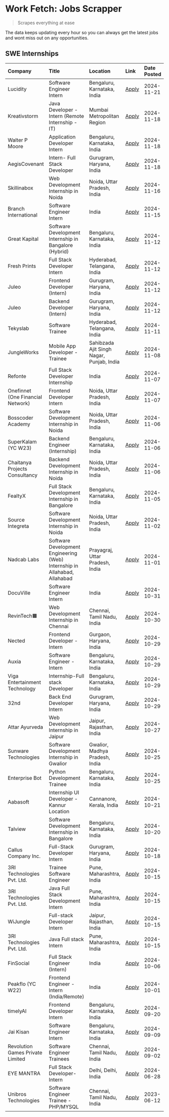 # Work Fetch: Jobs Scrapper
> Scrapes everything at ease

The data keeps updating every hour so you can always get the latest jobs and wont miss out on any opportunities.

## SWE Internships
<!--START_SECTION:workfetch-->
| Company                           | Title                                                                     | Location                                  | Link                                                                                                                                                                                                                                          | Date Posted   |
|:----------------------------------|:--------------------------------------------------------------------------|:------------------------------------------|:----------------------------------------------------------------------------------------------------------------------------------------------------------------------------------------------------------------------------------------------|:--------------|
| Lucidity                          | Software Engineer Intern                                                  | Bengaluru, Karnataka, India               | [Apply](https://in.linkedin.com/jobs/view/software-engineer-intern-at-lucidity-4081805788?position=12&pageNum=0&refId=SjqC1mgb4KBSaEQNOTCmUw%3D%3D&trackingId=KhihcsYtEWLVIdLJ%2BbYbyw%3D%3D)                                                 | 2024-11-21    |
| Kreativstorm                      | Java Developer - Intern (Remote Internship - IT)                          | Mumbai Metropolitan Region                | [Apply](https://in.linkedin.com/jobs/view/java-developer-intern-remote-internship-it-at-kreativstorm-4079340084?position=19&pageNum=0&refId=SjqC1mgb4KBSaEQNOTCmUw%3D%3D&trackingId=SDdJd%2Fw1m6grvvJLTJH%2FTA%3D%3D)                         | 2024-11-18    |
| Walter P Moore                    | Application Developer Intern                                              | Bengaluru, Karnataka, India               | [Apply](https://in.linkedin.com/jobs/view/application-developer-intern-at-walter-p-moore-4077126811?position=27&pageNum=0&refId=SjqC1mgb4KBSaEQNOTCmUw%3D%3D&trackingId=004FYa74jikRfTcyDePR%2BQ%3D%3D)                                       | 2024-11-18    |
| AegisCovenant                     | Intern- Full Stack Developer                                              | Gurugram, Haryana, India                  | [Apply](https://in.linkedin.com/jobs/view/intern-full-stack-developer-at-aegiscovenant-4079044973?position=45&pageNum=0&refId=SjqC1mgb4KBSaEQNOTCmUw%3D%3D&trackingId=cxsViCiuHP5T9%2Bq8hPs6MQ%3D%3D)                                         | 2024-11-18    |
| Skillinabox                       | Web Development Internship in Noida                                       | Noida, Uttar Pradesh, India               | [Apply](https://in.linkedin.com/jobs/view/web-development-internship-in-noida-at-skillinabox-4077783016?position=22&pageNum=0&refId=SjqC1mgb4KBSaEQNOTCmUw%3D%3D&trackingId=whJfa%2BXmterfTij8h1YAuA%3D%3D)                                   | 2024-11-16    |
| Branch International              | Software Engineer Intern                                                  | India                                     | [Apply](https://in.linkedin.com/jobs/view/software-engineer-intern-at-branch-international-4054425650?position=40&pageNum=0&refId=SjqC1mgb4KBSaEQNOTCmUw%3D%3D&trackingId=ZnMIFiB2oAu5vyhuoYhu7Q%3D%3D)                                       | 2024-11-15    |
| Great Kapital                     | Software Development Internship in Bangalore (Hybrid)                     | Bengaluru, Karnataka, India               | [Apply](https://in.linkedin.com/jobs/view/software-development-internship-in-bangalore-hybrid-at-great-kapital-4074322094?position=18&pageNum=0&refId=SjqC1mgb4KBSaEQNOTCmUw%3D%3D&trackingId=VwgKv3WuWHjVKr9SwImN%2BQ%3D%3D)                 | 2024-11-12    |
| Fresh Prints                      | Full Stack Developer Intern                                               | Hyderabad, Telangana, India               | [Apply](https://in.linkedin.com/jobs/view/full-stack-developer-intern-at-fresh-prints-4074759619?position=29&pageNum=0&refId=SjqC1mgb4KBSaEQNOTCmUw%3D%3D&trackingId=%2FatlukHm7j%2B5Il4Bf6i6Ag%3D%3D)                                        | 2024-11-12    |
| Juleo                             | Frontend Developer (Intern)                                               | Gurugram, Haryana, India                  | [Apply](https://in.linkedin.com/jobs/view/frontend-developer-intern-at-juleo-4072443159?position=34&pageNum=0&refId=SjqC1mgb4KBSaEQNOTCmUw%3D%3D&trackingId=CbDgiwHnn0yHm4BEIwoY1Q%3D%3D)                                                     | 2024-11-12    |
| Juleo                             | Backend Developer (Intern)                                                | Gurugram, Haryana, India                  | [Apply](https://in.linkedin.com/jobs/view/backend-developer-intern-at-juleo-4072437848?position=51&pageNum=0&refId=SjqC1mgb4KBSaEQNOTCmUw%3D%3D&trackingId=mKA%2B0g4pseNY5XXQIzZqeg%3D%3D)                                                    | 2024-11-12    |
| Tekyslab                          | Software Trainee                                                          | Hyderabad, Telangana, India               | [Apply](https://in.linkedin.com/jobs/view/software-trainee-at-tekyslab-4074128169?position=42&pageNum=0&refId=SjqC1mgb4KBSaEQNOTCmUw%3D%3D&trackingId=Hs5CQeNGN0bT66l%2FUA5DDA%3D%3D)                                                         | 2024-11-11    |
| JungleWorks                       | Mobile App Developer - Trainee                                            | Sahibzada Ajit Singh Nagar, Punjab, India | [Apply](https://in.linkedin.com/jobs/view/mobile-app-developer-trainee-at-jungleworks-4069768065?position=59&pageNum=0&refId=SjqC1mgb4KBSaEQNOTCmUw%3D%3D&trackingId=%2BoDTmRVaFuKrVFBjJ03F2w%3D%3D)                                          | 2024-11-08    |
| Refonte                           | Full Stack Developer Internship                                           | India                                     | [Apply](https://in.linkedin.com/jobs/view/full-stack-developer-internship-at-refonte-4071576773?position=24&pageNum=0&refId=SjqC1mgb4KBSaEQNOTCmUw%3D%3D&trackingId=l8QtXNY2pxSD%2FgesTDar4g%3D%3D)                                           | 2024-11-07    |
| Onefinnet (One Financial Network) | Frontend Developer Intern                                                 | Noida, Uttar Pradesh, India               | [Apply](https://in.linkedin.com/jobs/view/frontend-developer-intern-at-onefinnet-one-financial-network-4067260672?position=41&pageNum=0&refId=SjqC1mgb4KBSaEQNOTCmUw%3D%3D&trackingId=HkZ4fN3IUUrMt1SEsFoYjQ%3D%3D)                           | 2024-11-07    |
| Bosscoder Academy                 | Software Development Internship in Noida                                  | Noida, Uttar Pradesh, India               | [Apply](https://in.linkedin.com/jobs/view/software-development-internship-in-noida-at-bosscoder-academy-4070090866?position=8&pageNum=0&refId=SjqC1mgb4KBSaEQNOTCmUw%3D%3D&trackingId=hEwkOFMmeSvcYfb%2FQbJsFQ%3D%3D)                         | 2024-11-06    |
| SuperKalam (YC W23)               | Backend Engineer (Internship)                                             | Bengaluru, Karnataka, India               | [Apply](https://in.linkedin.com/jobs/view/backend-engineer-internship-at-superkalam-yc-w23-4069134451?position=23&pageNum=0&refId=SjqC1mgb4KBSaEQNOTCmUw%3D%3D&trackingId=WYBbQbnjNWZnlFxMdtFvpg%3D%3D)                                       | 2024-11-06    |
| Chaitanya Projects Consultancy    | Backend Development Internship in Noida                                   | Noida, Uttar Pradesh, India               | [Apply](https://in.linkedin.com/jobs/view/backend-development-internship-in-noida-at-chaitanya-projects-consultancy-4070090859?position=53&pageNum=0&refId=SjqC1mgb4KBSaEQNOTCmUw%3D%3D&trackingId=6IWcDa1e20VISyz2UV%2Bsvw%3D%3D)            | 2024-11-06    |
| FealtyX                           | Full Stack Development Internship in Bangalore                            | Bengaluru, Karnataka, India               | [Apply](https://in.linkedin.com/jobs/view/full-stack-development-internship-in-bangalore-at-fealtyx-4067118640?position=36&pageNum=0&refId=SjqC1mgb4KBSaEQNOTCmUw%3D%3D&trackingId=hNAS%2BaMp2mZw3IXktKpd1Q%3D%3D)                            | 2024-11-05    |
| Source Integreta                  | Software Development Internship in Noida                                  | Noida, Uttar Pradesh, India               | [Apply](https://in.linkedin.com/jobs/view/software-development-internship-in-noida-at-source-integreta-4066120527?position=11&pageNum=0&refId=SjqC1mgb4KBSaEQNOTCmUw%3D%3D&trackingId=p1AayhkEMs0rrO6QACAz5Q%3D%3D)                           | 2024-11-02    |
| Nadcab Labs                       | Software Development Engineering (Web) Internship in Allahabad, Allahabad | Prayagraj, Uttar Pradesh, India           | [Apply](https://in.linkedin.com/jobs/view/software-development-engineering-web-internship-in-allahabad-allahabad-at-nadcab-labs-4064940107?position=7&pageNum=0&refId=SjqC1mgb4KBSaEQNOTCmUw%3D%3D&trackingId=vlv9LE%2F3eYG2iQ0lFlBI3w%3D%3D) | 2024-11-01    |
| DocuVille                         | Software Engineer Intern                                                  | India                                     | [Apply](https://in.linkedin.com/jobs/view/software-engineer-intern-at-docuville-4064436465?position=60&pageNum=0&refId=SjqC1mgb4KBSaEQNOTCmUw%3D%3D&trackingId=HEyAm7InjtVR517Zl7G4uw%3D%3D)                                                  | 2024-10-31    |
| RevinTech🟧                        | Web Development Internship in Chennai                                     | Chennai, Tamil Nadu, India                | [Apply](https://in.linkedin.com/jobs/view/web-development-internship-in-chennai-at-revintech%F0%9F%9F%A7-4063327819?position=52&pageNum=0&refId=SjqC1mgb4KBSaEQNOTCmUw%3D%3D&trackingId=CmVExaBPIDScxA3c0lD0iw%3D%3D)                         | 2024-10-30    |
| Nected                            | Frontend Developer - Intern                                               | Gurgaon, Haryana, India                   | [Apply](https://in.linkedin.com/jobs/view/frontend-developer-intern-at-nected-4060911002?position=5&pageNum=0&refId=SjqC1mgb4KBSaEQNOTCmUw%3D%3D&trackingId=4Y1Dpfw%2FtbzMIOwBL%2FF5Iw%3D%3D)                                                 | 2024-10-29    |
| Auxia                             | Software Engineer - Intern                                                | Bengaluru, Karnataka, India               | [Apply](https://in.linkedin.com/jobs/view/software-engineer-intern-at-auxia-4060904544?position=15&pageNum=0&refId=SjqC1mgb4KBSaEQNOTCmUw%3D%3D&trackingId=1Q5RrC%2BJVsuskd6c4c7eCQ%3D%3D)                                                    | 2024-10-29    |
| Viga Entertainment Technology     | Internship-Full stack Developer                                           | Bengaluru, Karnataka, India               | [Apply](https://in.linkedin.com/jobs/view/internship-full-stack-developer-at-viga-entertainment-technology-4061962911?position=30&pageNum=0&refId=SjqC1mgb4KBSaEQNOTCmUw%3D%3D&trackingId=XiDIWxtP1pgRCtCLT1gGYg%3D%3D)                       | 2024-10-29    |
| 32nd                              | Back End Developer Intern                                                 | Gurugram, Haryana, India                  | [Apply](https://in.linkedin.com/jobs/view/back-end-developer-intern-at-32nd-4062280105?position=32&pageNum=0&refId=SjqC1mgb4KBSaEQNOTCmUw%3D%3D&trackingId=3%2BIyGyFxYr7tSWHVWSu8IA%3D%3D)                                                    | 2024-10-29    |
| Attar Ayurveda                    | Web Development Internship in Jaipur                                      | Jaipur, Rajasthan, India                  | [Apply](https://in.linkedin.com/jobs/view/web-development-internship-in-jaipur-at-attar-ayurveda-4060435312?position=33&pageNum=0&refId=SjqC1mgb4KBSaEQNOTCmUw%3D%3D&trackingId=%2FolNLV7VQI9RF%2FMiGOV5oQ%3D%3D)                             | 2024-10-27    |
| Sunware Technologies              | Software Development Internship in Gwalior                                | Gwalior, Madhya Pradesh, India            | [Apply](https://in.linkedin.com/jobs/view/software-development-internship-in-gwalior-at-sunware-technologies-4059018500?position=13&pageNum=0&refId=SjqC1mgb4KBSaEQNOTCmUw%3D%3D&trackingId=ImdqC1nmxyg4k5XBK9yB7g%3D%3D)                     | 2024-10-25    |
| Enterprise Bot                    | Python Development Trainee                                                | Bengaluru, Karnataka, India               | [Apply](https://in.linkedin.com/jobs/view/python-development-trainee-at-enterprise-bot-4059097615?position=20&pageNum=0&refId=SjqC1mgb4KBSaEQNOTCmUw%3D%3D&trackingId=OCVug%2Bc5OgTENqYY6eDXIw%3D%3D)                                         | 2024-10-25    |
| Aabasoft                          | Internship UI Developer - Kannur Location                                 | Cannanore, Kerala, India                  | [Apply](https://in.linkedin.com/jobs/view/internship-ui-developer-kannur-location-at-aabasoft-4055898437?position=17&pageNum=0&refId=SjqC1mgb4KBSaEQNOTCmUw%3D%3D&trackingId=WNYzQ5YeYoQ7gwAQpiCcTw%3D%3D)                                    | 2024-10-21    |
| Talview                           | Software Development Internship in Bangalore                              | Bengaluru, Karnataka, India               | [Apply](https://in.linkedin.com/jobs/view/software-development-internship-in-bangalore-at-talview-4055420944?position=3&pageNum=0&refId=SjqC1mgb4KBSaEQNOTCmUw%3D%3D&trackingId=VB5RtswcXEgKaKU0%2B3uRAg%3D%3D)                               | 2024-10-20    |
| Callus Company Inc.               | Full-Stack Developer Intern                                               | Gurugram, Haryana, India                  | [Apply](https://in.linkedin.com/jobs/view/full-stack-developer-intern-at-callus-company-inc-4052948592?position=26&pageNum=0&refId=SjqC1mgb4KBSaEQNOTCmUw%3D%3D&trackingId=HuTXkPkZWEXDyL62mlUMMA%3D%3D)                                      | 2024-10-18    |
| 3RI Technologies Pvt. Ltd.        | Trainee Software Engineer                                                 | Pune, Maharashtra, India                  | [Apply](https://in.linkedin.com/jobs/view/trainee-software-engineer-at-3ri-technologies-pvt-ltd-4048233384?position=28&pageNum=0&refId=SjqC1mgb4KBSaEQNOTCmUw%3D%3D&trackingId=wOVma1UgGdT58h%2BBbsOHIQ%3D%3D)                                | 2024-10-15    |
| 3RI Technologies Pvt. Ltd.        | Java Full Stack Development Intern                                        | Pune, Maharashtra, India                  | [Apply](https://in.linkedin.com/jobs/view/java-full-stack-development-intern-at-3ri-technologies-pvt-ltd-4048231995?position=39&pageNum=0&refId=SjqC1mgb4KBSaEQNOTCmUw%3D%3D&trackingId=Z0NmFvQz3rhzp8iCC1axeQ%3D%3D)                         | 2024-10-15    |
| WiJungle                          | Full-stack Developer Intern                                               | Jaipur, Rajasthan, India                  | [Apply](https://in.linkedin.com/jobs/view/full-stack-developer-intern-at-wijungle-4048227759?position=48&pageNum=0&refId=SjqC1mgb4KBSaEQNOTCmUw%3D%3D&trackingId=eL4uNz0v9hwkbjjFw0wngQ%3D%3D)                                                | 2024-10-15    |
| 3RI Technologies Pvt. Ltd.        | Java Full stack Intern                                                    | Pune, Maharashtra, India                  | [Apply](https://in.linkedin.com/jobs/view/java-full-stack-intern-at-3ri-technologies-pvt-ltd-4048232417?position=57&pageNum=0&refId=SjqC1mgb4KBSaEQNOTCmUw%3D%3D&trackingId=rSCWAflDRcVbaxA8oX%2FT8A%3D%3D)                                   | 2024-10-15    |
| FinSocial                         | Full Stack Engineer (Intern)                                              | India                                     | [Apply](https://in.linkedin.com/jobs/view/full-stack-engineer-intern-at-finsocial-4041564486?position=55&pageNum=0&refId=SjqC1mgb4KBSaEQNOTCmUw%3D%3D&trackingId=ZGyr%2F14POaWzoBHlyNXPsQ%3D%3D)                                              | 2024-10-06    |
| Peakflo (YC W22)                  | Frontend Engineer - Intern (India/Remote)                                 | India                                     | [Apply](https://in.linkedin.com/jobs/view/frontend-engineer-intern-india-remote-at-peakflo-yc-w22-4037729755?position=6&pageNum=0&refId=SjqC1mgb4KBSaEQNOTCmUw%3D%3D&trackingId=CEvs228lygbrz9eorMmreA%3D%3D)                                 | 2024-10-01    |
| timelyAI                          | Frontend Developer Intern                                                 | Bengaluru, Karnataka, India               | [Apply](https://in.linkedin.com/jobs/view/frontend-developer-intern-at-timelyai-4030925040?position=10&pageNum=0&refId=SjqC1mgb4KBSaEQNOTCmUw%3D%3D&trackingId=iPbt8JAXBDTUGdBO3I5Jcg%3D%3D)                                                  | 2024-09-20    |
| Jai Kisan                         | Software Engineer Intern                                                  | Bengaluru, Karnataka, India               | [Apply](https://in.linkedin.com/jobs/view/software-engineer-intern-at-jai-kisan-4024075360?position=35&pageNum=0&refId=SjqC1mgb4KBSaEQNOTCmUw%3D%3D&trackingId=iq5t3vFS9FJViQYRTAfE5Q%3D%3D)                                                  | 2024-09-09    |
| Revolution Games Private Limited  | Software Engineer Trainees                                                | Chennai, Tamil Nadu, India                | [Apply](https://in.linkedin.com/jobs/view/software-engineer-trainees-at-revolution-games-private-limited-4015912927?position=31&pageNum=0&refId=SjqC1mgb4KBSaEQNOTCmUw%3D%3D&trackingId=Ww2bw8ikLLUZ0GaJOtr8Yg%3D%3D)                         | 2024-09-02    |
| EYE MANTRA                        | Full Stack Developer- Intern                                              | Delhi, Delhi, India                       | [Apply](https://in.linkedin.com/jobs/view/full-stack-developer-intern-at-eye-mantra-3960988037?position=49&pageNum=0&refId=SjqC1mgb4KBSaEQNOTCmUw%3D%3D&trackingId=l0lIJ0He2AFrf6ZOQCUAog%3D%3D)                                              | 2024-06-28    |
| Unibros Technologies              | Software Engineer Trainee - PHP/MYSQL                                     | Chennai, Tamil Nadu, India                | [Apply](https://in.linkedin.com/jobs/view/software-engineer-trainee-php-mysql-at-unibros-technologies-3656599241?position=46&pageNum=0&refId=SjqC1mgb4KBSaEQNOTCmUw%3D%3D&trackingId=sCsu5yJrH2E3HkwS6TJ8MA%3D%3D)                            | 2023-06-12    |
<!--END_SECTION:workfetch-->
